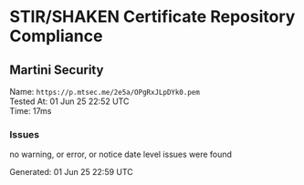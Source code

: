 # STIR/SHAKEN Certificate Repository Compliance

## Martini Security

Name: `https://p.mtsec.me/2e5a/OPgRxJLpDYk0.pem`\
Tested At: 01 Jun 25 22:52 UTC\
Time: 17ms

### Issues

no warning, or error, or notice date level issues were found

Generated: 01 Jun 25 22:59 UTC